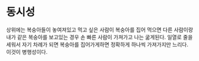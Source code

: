 # 동시성
상위에는 복숭아들이 놓여져있고 먹고 싶은 사람이 복숭아를 집어 먹으면 다른 사람이랑 내가 같은 복숭아를 보고있는 경우 손 빠른 사람이 가져가고 나는 굶게된다. 일열로 줄을 세워서 자기 차례가 되면 복숭아를 집어가게하면 정확하게 하나씩 가져가지만 느리다. 이것이 병행성이다.
